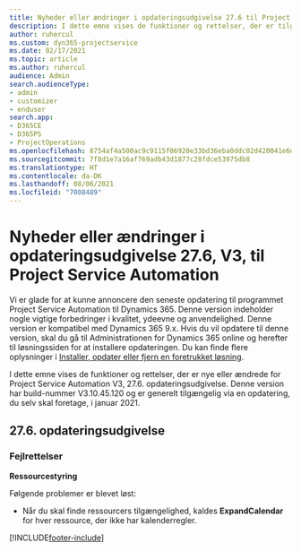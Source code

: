 ```yaml
---
title: Nyheder eller ændringer i opdateringsudgivelse 27.6 til Project Service Automation hotfix V3
description: I dette emne vises de funktioner og rettelser, der er tilgængelige i Project Service Automation, opdateringsudgivelse 27.6 hotfix, V3.
author: ruhercul
ms.custom: dyn365-projectservice
ms.date: 02/17/2021
ms.topic: article
ms.author: ruhercul
audience: Admin
search.audienceType:
- admin
- customizer
- enduser
search.app:
- D365CE
- D365PS
- ProjectOperations
ms.openlocfilehash: 8754af4a500ac9c9115f06920e33bd36eba0ddc02d420041e6d8415eecc8de50
ms.sourcegitcommit: 7f8d1e7a16af769adb43d1877c28fdce53975db8
ms.translationtype: HT
ms.contentlocale: da-DK
ms.lasthandoff: 08/06/2021
ms.locfileid: "7008489"
---
```

# <a name="whats-new-or-changed-in-project-service-automation-update-release-276-v3"></a>Nyheder eller ændringer i opdateringsudgivelse 27.6, V3, til Project Service Automation

Vi er glade for at kunne annoncere den seneste opdatering til programmet Project Service Automation til Dynamics 365. Denne version indeholder nogle vigtige forbedringer i kvalitet, ydeevne og anvendelighed. Denne version er kompatibel med Dynamics 365 9.x. Hvis du vil opdatere til denne version, skal du gå til Administrationen for Dynamics 365 online og herefter til løsningssiden for at installere opdateringen. Du kan finde flere oplysninger i [Installer, opdater eller fjern en foretrukket løsning](/power-platform/admin/install-remove-preferred-solution).

I dette emne vises de funktioner og rettelser, der er nye eller ændrede for Project Service Automation V3, 27.6. opdateringsudgivelse. Denne version har build-nummer V3.10.45.120 og er generelt tilgængelig via en opdatering, du selv skal foretage, i januar 2021.

## <a name="update-release-276"></a>27.6. opdateringsudgivelse

### <a name="bug-fixes"></a>Fejlrettelser


**Ressourcestyring**

Følgende problemer er blevet løst:

- Når du skal finde ressourcers tilgængelighed, kaldes **ExpandCalendar** for hver ressource, der ikke har kalenderregler.


[!INCLUDE[footer-include](../includes/footer-banner.md)]